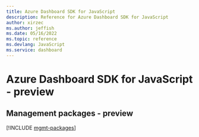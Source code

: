 ```yaml
---
title: Azure Dashboard SDK for JavaScript
description: Reference for Azure Dashboard SDK for JavaScript
author: xirzec
ms.author: jeffish
ms.date: 05/16/2022
ms.topic: reference
ms.devlang: JavaScript
ms.service: dashboard
---
```

# Azure Dashboard SDK for JavaScript - preview
## Management packages - preview
[!INCLUDE [mgmt-packages](dashboard-mgmt-index.md)]
